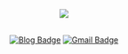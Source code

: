 <div align="center">
  
  <img src="https://capsule-render.vercel.app/api?type=transparent&color=F5A9F2&height=300&section=header&text=Dxhyeon's%20Github&fontSize=90&fontColor=ffd2cf" />

</div>

<br>

<div align="center">
  
  [![Blog Badge](http://img.shields.io/badge/-Blog-black?style=flat-square&logo=github&link=https://zzsza.github.io/)](https://zzsza.github.io/)
  [![Gmail Badge](https://img.shields.io/badge/Mail-d14836?style=flat-square&logo=Gmail&logoColor=white&link=mailto:snugyun01@gmail.com)](mailto:snugyun01@gmail.com)
    
</div>
